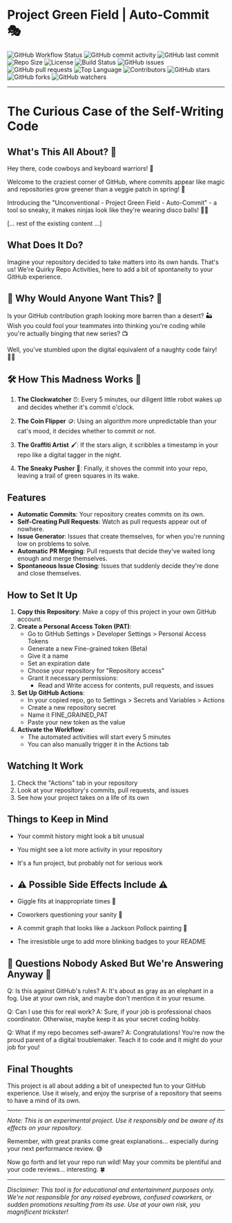 # Project Green Field | Auto-Commit 🎭

![GitHub Workflow Status](https://img.shields.io/github/actions/workflow/status/mjmirza/Project-Green-Field/random-auto-commit.yml?label=Quirky%20Commits)
![GitHub commit activity](https://img.shields.io/github/commit-activity/m/mjmirza/Project-Green-Field)
![GitHub last commit](https://img.shields.io/github/last-commit/mjmirza/Project-Green-Field)
![Repo Size](https://img.shields.io/github/repo-size/mjmirza/Project-Green-Field.svg)
![License](https://img.shields.io/github/license/mjmirza/Project-Green-Field.svg)
![Build Status](https://github.com/mjmirza/Project-Green-Field/actions/workflows/ci.yml/badge.svg)
![GitHub issues](https://img.shields.io/github/issues/mjmirza/Project-Green-Field)
![GitHub pull requests](https://img.shields.io/github/issues-pr/mjmirza/Project-Green-Field)
![Top Language](https://img.shields.io/github/languages/top/mjmirza/Project-Green-Field.svg)
![Contributors](https://img.shields.io/github/contributors/mjmirza/Project-Green-Field.svg)
![GitHub stars](https://img.shields.io/github/stars/mjmirza/Project-Green-Field.svg?style=social)
![GitHub forks](https://img.shields.io/github/forks/mjmirza/Project-Green-Field.svg?style=social)
![GitHub watchers](https://img.shields.io/github/watchers/mjmirza/Project-Green-Field.svg?style=social)

---

# The Curious Case of the Self-Writing Code 

## What's This All About? 🤔

Hey there, code cowboys and keyboard warriors! 👋 

Welcome to the craziest corner of GitHub, where commits appear like magic and repositories grow greener than a veggie patch in spring! 🥬

Introducing the "Unconventional - Project Green Field - Auto-Commit" - a tool so sneaky, it makes ninjas look like they're wearing disco balls! 🕺✨

[... rest of the existing content ...]

## What Does It Do?

Imagine your repository decided to take matters into its own hands. That's us! We're Quirky Repo Activities, here to add a bit of spontaneity to your GitHub experience.


## 🎯 Why Would Anyone Want This? 🧐

Is your GitHub contribution graph looking more barren than a desert? 🏜️ 
Wish you could fool your teammates into thinking you're coding while you're actually binging that new series? 📺

Well, you've stumbled upon the digital equivalent of a naughty code fairy! 🧚‍♂️

## 🛠 How This Madness Works 🎠

1. **The Clockwatcher** ⏰: Every 5 minutes, our diligent little robot wakes up and decides whether it's commit o'clock.

2. **The Coin Flipper** 🪙: Using an algorithm more unpredictable than your cat's mood, it decides whether to commit or not.

3. **The Graffiti Artist** 🖌️: If the stars align, it scribbles a timestamp in your repo like a digital tagger in the night.

4. **The Sneaky Pusher** 🥷: Finally, it shoves the commit into your repo, leaving a trail of green squares in its wake.
   

## Features

- **Automatic Commits**: Your repository creates commits on its own.
- **Self-Creating Pull Requests**: Watch as pull requests appear out of nowhere.
- **Issue Generator**: Issues that create themselves, for when you're running low on problems to solve.
- **Automatic PR Merging**: Pull requests that decide they've waited long enough and merge themselves.
- **Spontaneous Issue Closing**: Issues that suddenly decide they're done and close themselves.

## How to Set It Up

1. **Copy this Repository**: Make a copy of this project in your own GitHub account.
2. **Create a Personal Access Token (PAT)**:
   - Go to GitHub Settings > Developer Settings > Personal Access Tokens
   - Generate a new Fine-grained token (Beta)
   - Give it a name
   - Set an expiration date
   - Choose your repository for "Repository access"
   - Grant it necessary permissions:
     - Read and Write access for contents, pull requests, and issues
3. **Set Up GitHub Actions**:
   - In your copied repo, go to Settings > Secrets and Variables > Actions
   - Create a new repository secret
   - Name it FINE_GRAINED_PAT
   - Paste your new token as the value
4. **Activate the Workflow**:
   - The automated activities will start every 5 minutes
   - You can also manually trigger it in the Actions tab

## Watching It Work

1. Check the "Actions" tab in your repository
2. Look at your repository's commits, pull requests, and issues
3. See how your project takes on a life of its own

## Things to Keep in Mind

- Your commit history might look a bit unusual
- You might see a lot more activity in your repository
- It's a fun project, but probably not for serious work

- ## ⚠️ Possible Side Effects Include ⚠️

- Giggle fits at inappropriate times 🤭
- Coworkers questioning your sanity 🤪
- A commit graph that looks like a Jackson Pollock painting 🎨
- The irresistible urge to add more blinking badges to your README

## 🎩 Questions Nobody Asked But We're Answering Anyway 🎩

Q: Is this against GitHub's rules?
A: It's about as gray as an elephant in a fog. Use at your own risk, and maybe don't mention it in your resume.

Q: Can I use this for real work?
A: Sure, if your job is professional chaos coordinator. Otherwise, maybe keep it as your secret coding hobby.

Q: What if my repo becomes self-aware?
A: Congratulations! You're now the proud parent of a digital troublemaker. Teach it to code and it might do your job for you!

## Final Thoughts

This project is all about adding a bit of unexpected fun to your GitHub experience. Use it wisely, and enjoy the surprise of a repository that seems to have a mind of its own.

---

*Note: This is an experimental project. Use it responsibly and be aware of its effects on your repository.*


Remember, with great pranks come great explanations... especially during your next performance review. 😅

Now go forth and let your repo run wild! May your commits be plentiful and your code reviews... interesting. 🍀

---

*Disclaimer: This tool is for educational and entertainment purposes only. We're not responsible for any raised eyebrows, confused coworkers, or sudden promotions resulting from its use. Use at your own risk, you magnificent trickster!*
